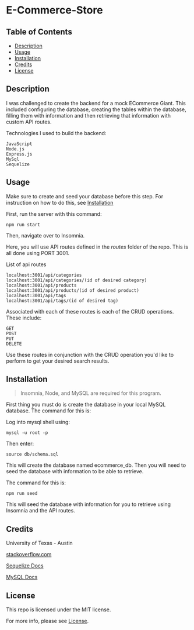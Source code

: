 # E-Commerce-Store

## Table of Contents

* [Description](#description)
* [Usage](#usage)
* [Installation](#installation)
* [Credits](#credits)
* [License](#License)

## Description
I was challenged to create the backend for a mock ECommerce Giant. This included configuring the database, creating the tables within 
the database, filling them with information and then retrieving that information with custom API routes. 

Technologies I used to build the backend:

    JavaScript
    Node.js
    Express.js
    MySql
    Sequelize

## Usage

Make sure to create and seed your database before this step.
For instruction on how to do this, see 
[Installation](#installation)

First, run the server with this command:

    npm run start

Then, navigate over to Insomnia.

Here, you will use API routes defined in the *routes* folder
of the repo. This is all done using PORT 3001.

List of api routes

    localhost:3001/api/categories
    localhost:3001/api/categories/(id of desired category)
    localhost:3001/api/products
    localhost:3001/api/products/(id of desired product)
    localhost:3001/api/tags
    localhost:3001/api/tags/(id of desired tag)

Associated with each of these routes is each of the CRUD
operations. These include:

    GET
    POST
    PUT
    DELETE

Use these routes in conjunction with the CRUD operation
you'd like to perform to get your desired search results.

## Installation

>Insomnia, Node, and MySQL are required for this program.

First thing you must do is create the database in your local MySQL database. The command for this is:

Log into mysql shell using: 

    mysql -u root -p

Then enter:

    source db/schema.sql

This will create the database named ecommerce_db. Then you
will need to seed the database with information to be able 
to retrieve. 

The command for this is:

    npm run seed

This will seed the database with information for you to
retrieve using Insomnia and the API routes.

## Credits

University of Texas - Austin

[stackoverflow.com](https://stackoverflow.com)

[Sequelize Docs](https://sequelize.org/docs/v6/)

[MySQL Docs](https://dev.mysql.com/doc/)

## License

This repo is licensed under the MIT license.

For more info, please see [License](https://github.com/Opaleone/E-Commerce-Store/blob/main/LICENSE).